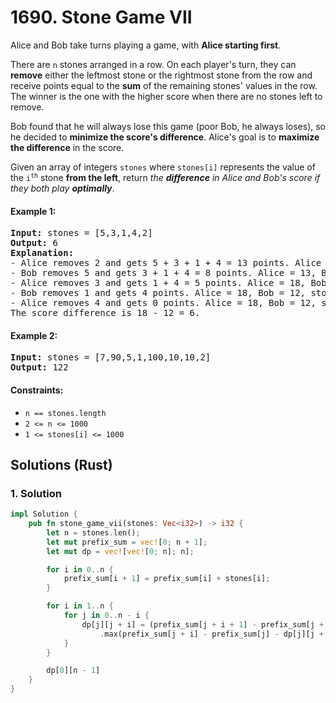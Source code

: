 # 1690. Stone Game VII
Alice and Bob take turns playing a game, with **Alice starting first**.

There are `n` stones arranged in a row. On each player's turn, they can **remove** either the leftmost stone or the rightmost stone from the row and receive points equal to the **sum** of the remaining stones' values in the row. The winner is the one with the higher score when there are no stones left to remove.

Bob found that he will always lose this game (poor Bob, he always loses), so he decided to **minimize the score's difference**. Alice's goal is to **maximize the difference** in the score.

Given an array of integers `stones` where `stones[i]` represents the value of the <code>i<sup>th</sup></code> stone **from the left**, return *the **difference** in Alice and Bob's score if they both play **optimally***.

#### Example 1:
<pre>
<strong>Input:</strong> stones = [5,3,1,4,2]
<strong>Output:</strong> 6
<strong>Explanation:</strong>
- Alice removes 2 and gets 5 + 3 + 1 + 4 = 13 points. Alice = 13, Bob = 0, stones = [5,3,1,4].
- Bob removes 5 and gets 3 + 1 + 4 = 8 points. Alice = 13, Bob = 8, stones = [3,1,4].
- Alice removes 3 and gets 1 + 4 = 5 points. Alice = 18, Bob = 8, stones = [1,4].
- Bob removes 1 and gets 4 points. Alice = 18, Bob = 12, stones = [4].
- Alice removes 4 and gets 0 points. Alice = 18, Bob = 12, stones = [].
The score difference is 18 - 12 = 6.
</pre>

#### Example 2:
<pre>
<strong>Input:</strong> stones = [7,90,5,1,100,10,10,2]
<strong>Output:</strong> 122
</pre>

#### Constraints:
* `n == stones.length`
* `2 <= n <= 1000`
* `1 <= stones[i] <= 1000`

## Solutions (Rust)

### 1. Solution
```Rust
impl Solution {
    pub fn stone_game_vii(stones: Vec<i32>) -> i32 {
        let n = stones.len();
        let mut prefix_sum = vec![0; n + 1];
        let mut dp = vec![vec![0; n]; n];

        for i in 0..n {
            prefix_sum[i + 1] = prefix_sum[i] + stones[i];
        }

        for i in 1..n {
            for j in 0..n - i {
                dp[j][j + i] = (prefix_sum[j + i + 1] - prefix_sum[j + 1] - dp[j + 1][j + i])
                    .max(prefix_sum[j + i] - prefix_sum[j] - dp[j][j + i - 1]);
            }
        }

        dp[0][n - 1]
    }
}
```
